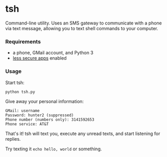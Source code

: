# tsh

Command-line utility. Uses an SMS gateway to communicate with a phone via text
message, allowing you to text shell commands to your computer.

### Requirements

- a phone, GMail account, and Python 3
- [less secure apps](https://myaccount.google.com/lesssecureapps) enabled

### Usage

Start tsh:
```
python tsh.py
```

Give away your personal information:
```
GMail: username
Password: hunter2 (suppressed)
Phone number (numbers only): 3141592653
Phone service: AT&T
```

That's it! tsh will text you, execute any unread texts, and start listening for replies.

Try texting it `echo hello, world` or something.
